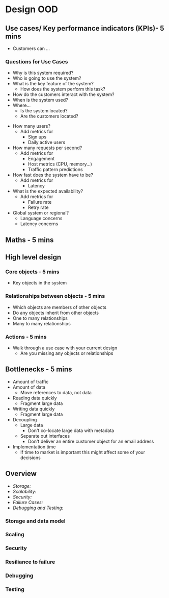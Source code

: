 # Design OOD

## Use cases/ Key performance indicators (KPIs)- 5 mins

- Customers can ...

### Questions for Use Cases

- Why is this system required?
- Who is going to use the system?
- What is the key feature of the system?
  - How does the system perform this task?
- How do the customers interact with the system?
- When is the system used?
- Where...
  - Is the system located?
  - Are the customers located?

* How many users?
  - Add metrics for
    - Sign ups
    - Daily active users
* How many requests per second?
  - Add metrics for
    - Engagement
    - Host metrics (CPU, memory...)
    - Traffic pattern predictions
* How fast does the system have to be?
  - Add metrics for
    - Latency
* What is the expected availability?
  - Add metrics for
    - Failure rate
    - Retry rate
* Global system or regional?
  - Language concerns
  - Latency concerns

## Maths - 5 mins

## High level design

### Core objects - 5 mins

- Key objects in the system

### Relationships between objects - 5 mins

- Which objects are members of other objects
- Do any objects inherit from other objects
- One to many relationships
- Many to many relationships

### Actions - 5 mins

- Walk through a use case with your current design
  - Are you missing any objects or relationships

## Bottlenecks - 5 mins

- Amount of traffic
- Amount of data
  - Move references to data, not data
- Reading data quickly
  - Fragment large data
- Writing data quickly
  - Fragment large data
- Decoupling
  - Large data
    - Don't co-locate large data with metadata
  - Separate out interfaces
    - Don't deliver an entire customer object for an email address
- Implementation time
  - If time to market is important this might affect some of your decisions

## Overview

- _Storage:_
- _Scalability:_
- _Security:_
- _Failure Cases:_
- _Debugging and Testing:_

### Storage and data model

### Scaling

### Security

### Resiliance to failure

### Debugging

### Testing
